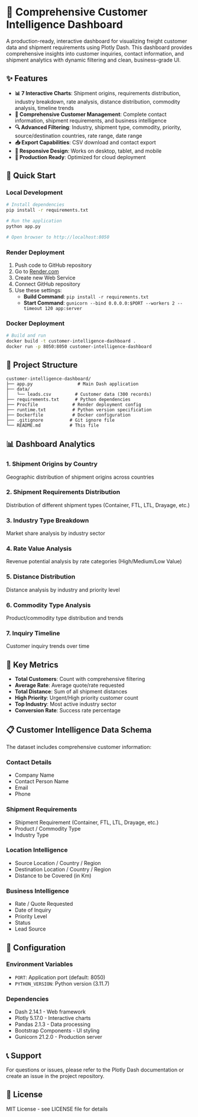 # 🚛 Comprehensive Customer Intelligence Dashboard

A production-ready, interactive dashboard for visualizing freight customer data and shipment requirements using Plotly Dash. This dashboard provides comprehensive insights into customer inquiries, contact information, and shipment analytics with dynamic filtering and clean, business-grade UI.

## ✨ Features

- **📊 7 Interactive Charts**: Shipment origins, requirements distribution, industry breakdown, rate analysis, distance distribution, commodity analysis, timeline trends
- **👥 Comprehensive Customer Management**: Complete contact information, shipment requirements, and business intelligence
- **🔍 Advanced Filtering**: Industry, shipment type, commodity, priority, source/destination countries, rate range, date range
- **📥 Export Capabilities**: CSV download and contact export
- **📱 Responsive Design**: Works on desktop, tablet, and mobile
- **🚀 Production Ready**: Optimized for cloud deployment

## 🚀 Quick Start

### Local Development
```bash
# Install dependencies
pip install -r requirements.txt

# Run the application
python app.py

# Open browser to http://localhost:8050
```

### Render Deployment
1. Push code to GitHub repository
2. Go to [Render.com](https://render.com)
3. Create new Web Service
4. Connect GitHub repository
5. Use these settings:
   - **Build Command**: `pip install -r requirements.txt`
   - **Start Command**: `gunicorn --bind 0.0.0.0:$PORT --workers 2 --timeout 120 app:server`

### Docker Deployment
```bash
# Build and run
docker build -t customer-intelligence-dashboard .
docker run -p 8050:8050 customer-intelligence-dashboard
```

## 📁 Project Structure

```
customer-intelligence-dashboard/
├── app.py                 # Main Dash application
├── data/
│   └── leads.csv         # Customer data (300 records)
├── requirements.txt      # Python dependencies
├── Procfile             # Render deployment config
├── runtime.txt          # Python version specification
├── Dockerfile           # Docker configuration
├── .gitignore          # Git ignore file
└── README.md           # This file
```

## 📊 Dashboard Analytics

### 1. Shipment Origins by Country
Geographic distribution of shipment origins across countries

### 2. Shipment Requirements Distribution
Distribution of different shipment types (Container, FTL, LTL, Drayage, etc.)

### 3. Industry Type Breakdown
Market share analysis by industry sector

### 4. Rate Value Analysis
Revenue potential analysis by rate categories (High/Medium/Low Value)

### 5. Distance Distribution
Distance analysis by industry and priority level

### 6. Commodity Type Analysis
Product/commodity type distribution and trends

### 7. Inquiry Timeline
Customer inquiry trends over time

## 🎯 Key Metrics

- **Total Customers**: Count with comprehensive filtering
- **Average Rate**: Average quote/rate requested
- **Total Distance**: Sum of all shipment distances
- **High Priority**: Urgent/High priority customer count
- **Top Industry**: Most active industry sector
- **Conversion Rate**: Success rate percentage

## 📋 Customer Intelligence Data Schema

The dataset includes comprehensive customer information:

### **Contact Details**
- Company Name
- Contact Person Name
- Email
- Phone

### **Shipment Requirements**
- Shipment Requirement (Container, FTL, LTL, Drayage, etc.)
- Product / Commodity Type
- Industry Type

### **Location Intelligence**
- Source Location / Country / Region
- Destination Location / Country / Region
- Distance to be Covered (in Km)

### **Business Intelligence**
- Rate / Quote Requested
- Date of Inquiry
- Priority Level
- Status
- Lead Source

## 🔧 Configuration

### Environment Variables
- `PORT`: Application port (default: 8050)
- `PYTHON_VERSION`: Python version (3.11.7)

### Dependencies
- Dash 2.14.1 - Web framework
- Plotly 5.17.0 - Interactive charts
- Pandas 2.1.3 - Data processing
- Bootstrap Components - UI styling
- Gunicorn 21.2.0 - Production server

## 📞 Support

For questions or issues, please refer to the Plotly Dash documentation or create an issue in the project repository.

## 📄 License

MIT License - see LICENSE file for details